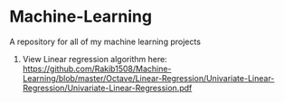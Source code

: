 # Machine-Learning
A repository for all of my machine learning projects

1. View Linear regression algorithm here:
   https://github.com/Rakib1508/Machine-Learning/blob/master/Octave/Linear-Regression/Univariate-Linear-Regression/Univariate-Linear-Regression.pdf
